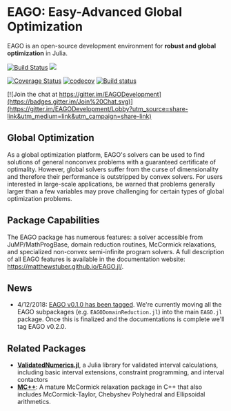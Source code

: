 # EAGO: Easy-Advanced Global Optimization
EAGO is an open-source development environment for **robust and global optimization** in Julia.

[![Build Status](https://travis-ci.org/MatthewStuber/EAGO.jl.svg?branch=master)](https://travis-ci.org/MatthewStuber/EAGO.jl)
[![](https://img.shields.io/badge/docs-stable-blue.svg)](https://matthewstuber.github.io/EAGO.jl/)

[![Coverage Status](https://coveralls.io/repos/github/MatthewStuber/EAGO.jl/badge.svg?branch=master)](https://coveralls.io/github/MatthewStuber/EAGO.jl?branch=master)
[![codecov](https://codecov.io/gh/MatthewStuber/EAGO.jl/branch/master/graph/badge.svg)](https://codecov.io/gh/MatthewStuber/EAGO.jl)
[![Build status](https://ci.appveyor.com/api/projects/status/edwwjgvbkdsqcr1t?svg=true)](https://ci.appveyor.com/project/MatthewStuber/eago-jl)

[![Join the chat at https://gitter.im/EAGODevelopment](https://badges.gitter.im/Join%20Chat.svg)](https://gitter.im/EAGODevelopment/Lobby?utm_source=share-link&utm_medium=link&utm_campaign=share-link)

## Global Optimization

As a global optimization platform, EAGO's solvers can be used to find solutions of general nonconvex problems with a guaranteed certificate of optimality. However, global solvers suffer from the curse of dimensionality and therefore their performance is  outstripped by convex solvers. For users interested in large-scale applications, be warned that problems generally larger than a few variables may prove challenging for certain types of global optimization problems.

## Package Capabilities

The EAGO package has numerous features: a solver accessible from JuMP/MathProgBase, domain reduction routines, McCormick relaxations, and specialized non-convex semi-infinite program solvers. A full description of all EAGO features is available in the documentation website: https://matthewstuber.github.io/EAGO.jl/.

## News

- 4/12/2018: [EAGO v0.1.0 has been tagged](https://github.com/JuliaLang/METADATA.jl/pull/14218). We're currently moving all the EAGO subpackages (e.g. `EAGODomainReduction.jl`) into the main `EAGO.jl` package. Once this is finalized and the documentations is complete we'll tag EAGO v0.2.0.

## Related Packages

- [**ValidatedNumerics.jl**](https://github.com/JuliaIntervals/ValidatedNumerics.jl), a Julia library for validated interval calculations, including basic interval extensions, constraint programming, and interval contactors   
- [**MC++**](https://omega-icl.github.io/mcpp/): A mature McCormick relaxation package in C++ that also includes McCormick-Taylor, Chebyshev
Polyhedral and Ellipsoidal arithmetics.

